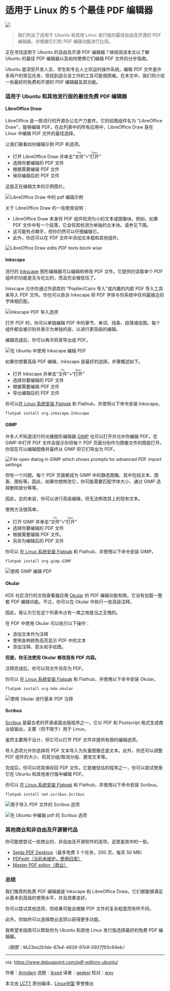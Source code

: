 [#]: subject: "5 Best PDF editors for Ubuntu and Other Linux"
[#]: via: "https://www.debugpoint.com/pdf-editors-ubuntu/"
[#]: author: "Arindam https://www.debugpoint.com/author/admin1/"
[#]: collector: "lkxed"
[#]: translator: "geekpi"
[#]: reviewer: "wxy"
[#]: publisher: "wxy"
[#]: url: "https://linux.cn/article-15972-1.html"

适用于 Linux 的 5 个最佳 PDF 编辑器
======

![][0]

> 我们列出了适用于 Ubuntu 和其他 Linux 发行版的最佳自由及开源的 PDF 编辑器。并根据它们的 PDF 编辑功能进行比较。

正在寻找适用于 Ubuntu 的自由及开源 PDF 编辑器？继续阅读本文以了解 Ubuntu 的最佳 PDF 编辑器以及如何使用它们编辑 PDF 文件的分步指南。

Ubuntu 是深受开发人员、学生和专业人士欢迎的操作系统。编辑 PDF 文件是许多用户的常见任务，但找到适合该工作的工具可能很困难。在本文中，我们将介绍一些最好的免费和开源的 PDF 编辑器及其功能。

### 适用于 Ubuntu 和其他发行版的最佳免费 PDF 编辑器

#### LibreOffice Draw

LibreOffice 是一款流行的开源办公生产力套件。它的绘图组件名为 “LibreOffice Draw”，能够编辑 PDF。在此列表中的所有应用中，LibreOffice Draw 是在 Linux 中编辑 PDF 文件的最佳选择。

让我们看看如何编辑示例 PDF 和选项。

- 打开 LibreOffice Draw 并单击“<ruby>文件<rt>File</rt></ruby>”>“<ruby>打开<rt>Open</rt></ruby>”
- 选择你要编辑的 PDF 文件
- 根据需要编辑 PDF 文件
- 保存编辑后的 PDF 文件

这是正在编辑文本的示例图片。

![LibreOffice Draw 中的 pdf 编辑示例][1]

关于 LibreOffice Draw 的一些使用说明：

- LibreOffice Draw 本身将 PDF 组件检测为小的文本或图像块。例如，如果 PDF 文件中有一个段落，它会将其检测为单独的文本块。请参见下图。
- 这可能有点棘手，但你仍然可以仔细编辑它。
- 此外，你还可以在 PDF 文件中添加文本框和其他组件。

![LibreOffice Draw edits PDF texts block wise][2]

#### Inkscape

流行的 [Inkscape][3] 图形编辑器可以编辑和修改 PDF 文件。它提供的读取单个 PDF 组件的功能是无与伦比的，而且完全被低估了。

Inkscape 允许你通过外部库的 “Popller/Cairo 导入”或内置的内部 PDF 导入工具来导入 PDF 文件。你也可以告诉 Inkscape 将 PDF 字体与你系统中任何最接近的字体相匹配。

![Inkscape PDF 导入选项][4]

打开 PDF 时，你可以单独编辑 PDF 中的章节、单词、线条、段落或绘图。每个组件都会被识别并表示为单独的层，以进行更高级的编辑。

编辑完成后，你可以再次将其导出成 PDF。

![在 Ubuntu 中使用 Inkscape 编辑 PDF][5]

如果你想要高级 PDF 编辑，Inkscape 是最好的选择。步骤概述如下。

- 打开 Inkscape 并单击“<ruby>文件<rt>File</rt></ruby>”>“<ruby>打开<rt>Open</rt></ruby>”
- 选择你要编辑的 PDF 文件
- 根据需要编辑 PDF 文件
- 导出编辑后的 PDF 文件

你可以[在 Linux 系统安装 Flatpak][6] 和 Flathub，并使用以下命令安装 Inkscape。

```
flatpak install org.inkscape.Inkscape
```

#### GIMP

许多人不知道流行的光栅图形编辑器 [GIMP][7] 也可以打开并允许你编辑 PDF。在 GIMP 中打开 PDF 文件会提示你将每个 PDF 页面分别作为图像文件的图层打开。你现在可以编辑图像并最终从 GIMP 将它们导出为 PDF。

![File open dialog in GIMP which shows prompts for advanced PDF import settings][8]

但有一个问题。每个 PDF 页面都成为 GIMP 中的静态图像。其中包括文本、图表、图标等。因此，如果你想修改它，你可能需要匹配字体大小、通过 GIMP 选择删除部分等等。

因此，总的来说，你可以进行高级编辑，但无法修改其上的现有文本。

使用方法很简单。

- 打开 GIMP 并单击“<ruby>文件<rt>File</rt></ruby>”>“<ruby>打开<rt>Open</rt></ruby>”
- 选择你要编辑的 PDF 文件
- 根据需要编辑 PDF 文件。
- 另存为编辑后的 PDF 文件

你可以 [在 Linux 系统安装 Flatpak][6] 和 Flathub，并使用以下命令安装 GIMP。

```
flatpak install org.gimp.GIMP
```

![使用 GIMP 编辑 PDF][9]

#### Okular

KDE 社区流行的文档查看器应用 [Okular][10] 的 PDF 编辑功能有限。它没有加载一整套 PDF 编辑功能。不过，你可以在 Okular 中执行一些高级注释。

因此，我认为它在这个列表中占有一席之地是当之无愧的。

在 PDF 中使用 Okular 可以执行以下操作：

- 添加文本作为注释
- 使用各种颜色高亮显示 PDF 中的文本
- 添加注释、箭头和手绘图。

**但是，你无法使用 Okular 修改现有 PDF 内容。**

注释完成后，你可以将文件另存为 PDF。

你可以 [在 Linux 系统安装 Flatpak][6] 和 Flathub，并使用以下命令安装 Okular。

```
flatpak install org.kde.okular
```

![使用 Okular 进行基本 PDF 注释][11]

#### Scribus

[Scribus][12] 是最古老的开源桌面出版程序之一，它以 PDF 和 Postscript 格式生成商业级输出，主要（但不限于）用于 Linux。

虽然主要用于设计，但它可以打开 PDF 文件并提供有限的编辑选项。

导入选项允许你选择将 PDF 文本导入为矢量图像还是文本。此外，你还可以调整 PDF 组件的大小、将其分组/取消分组、更改文本等。

完成后，你可以将其保存回 PDF 文件。它是被低估的程序之一，你可以尝试使用它在 Ubuntu 和其他发行版中编辑 PDF。

你可以 [在 Linux 系统安装 Flatpak][6] 和 Flathub，并使用以下命令安装 Scribus。

```
flatpak install net.scribus.Scribus
```

![用于导入 PDF 文件的 Scribus 选项][13]

![在 Ubuntu 中编辑 pdf 的 Scribus 选项][14]

### 其他商业和非自由及开源替代品

你可能想尝试一些商业的、非自由及开源软件的选项。这里是其中的一些。

- [Sejda PDF Desktop][15]（最多免费 3 个任务，200 页，每天 50 MB）
- [PDFedit（当前未维护，使用旧库）][16]
- [Master PDF editor（商业）][17]

### 总结

我们推荐的免费 PDF 编辑器是 Inkscape 和 LibreOffice Draw。它们都能够满足从基本到高级的使用水平，并且效果良好。

你可以尝试其他选项，但结果可能会根据 PDF 文件的复杂程度而有所不同。

此外，你始终可以选择商业选项以获得更多功能。

我希望本指南可以帮助你为 Ubuntu 和其他 Linux 发行版选择最好的免费 PDF 编辑器。

*（题图：MJ/3ea2b1da-87e4-4839-97e9-5937f93c64eb）*

--------------------------------------------------------------------------------

via: https://www.debugpoint.com/pdf-editors-ubuntu/

作者：[Arindam][a]
选题：[lkxed][b]
译者：[geekpi](https://github.com/geekpi)
校对：[wxy](https://github.com/wxy)

本文由 [LCTT](https://github.com/LCTT/TranslateProject) 原创编译，[Linux中国](https://linux.cn/) 荣誉推出

[a]: https://www.debugpoint.com/author/admin1/
[b]: https://github.com/lkxed/
[1]: https://www.debugpoint.com/wp-content/uploads/2023/03/Sample-pdf-editing-in-LibreOffice-Draw.jpg
[2]: https://www.debugpoint.com/wp-content/uploads/2023/03/LibreOffice-Draw-edits-PDF-texts-block-wise.jpg
[3]: https://inkscape.org/
[4]: https://www.debugpoint.com/wp-content/uploads/2023/03/Inkscape-PDF-import-options.jpg
[5]: https://www.debugpoint.com/wp-content/uploads/2023/03/Edit-PDF-using-Inkscape-in-Ubuntu.jpg
[6]: https://www.debugpoint.com/how-to-install-flatpak-apps-ubuntu-linux/
[7]: https://www.gimp.org/
[8]: https://www.debugpoint.com/wp-content/uploads/2023/03/File-open-dialog-in-GIMP-which-shows-prompts-for-advanced-PDF-import-settings.jpg
[9]: https://www.debugpoint.com/wp-content/uploads/2023/03/Editing-PDF-using-GIMP.jpg
[10]: https://okular.kde.org/
[11]: https://www.debugpoint.com/wp-content/uploads/2023/03/Basic-PDF-annotation-using-Okular.jpg
[12]: http://www.scribus.net/
[13]: https://www.debugpoint.com/wp-content/uploads/2023/03/Scribus-options-to-import-PDF-files.jpg
[14]: https://www.debugpoint.com/wp-content/uploads/2023/03/Scribus-options-to-edit-pdf-in-Ubuntu.jpg
[15]: https://www.sejda.com/desktop
[16]: https://sourceforge.net/projects/pdfedit/
[17]: https://code-industry.net/masterpdfeditor/
[0]: https://img.linux.net.cn/data/attachment/album/202307/06/183239nz7t4ab2zb690a9a.jpg